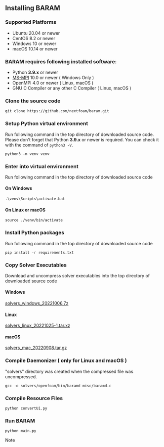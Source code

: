 ## Installing BARAM

### Supported Platforms
- Ubuntu 20.04 or newer
- CentOS 8.2 or newer
- Windows 10 or newer
- macOS 10.14 or newer

### BARAM requires following installed software:

- Python **3.9.x** or newer
- [MS-MPI](https://docs.microsoft.com/en-us/message-passing-interface/microsoft-mpi) 10.0 or newer ( Windows Only )
- OpenMPI 4.0 or newer ( Linux, macOS )
- GNU C Compiler or any other C Compiler ( Linux, macOS )

### Clone the source code
```commandline
git clone https://github.com/nextfoam/baram.git
```

### Setup Python virtual environment

Run following command in the top directory of downloaded source code.
Please don't forget that Python **3.9.x** or newer is required.
You can check it with the command of `python3 -V`.

```commandline
python3 -m venv venv
```

### Enter into virtual environment
Run following command in the top directory of downloaded source code

#### On Windows
```commandline
.\venv\Scripts\activate.bat
```

#### On Linux or macOS
```commandline
source ./venv/bin/activate
```

### Install Python packages
Run following command in the top directory of downloaded source code
```commandline
pip install -r requirements.txt
```

### Copy Solver Executables
Download and uncompress solver executables into the top directory of downloaded source code
#### Windows
[solvers_windows_20221006.7z](http://d3c6e16xufx1gb.cloudfront.net/solvers_windows_20221006.7z)

#### Linux
[solvers_linux_20221025-1.tar.xz](http://d3c6e16xufx1gb.cloudfront.net/solvers_linux_20221025-1.tar.xz)

#### macOS
[solvers_mac_20220908.tar.gz](http://d3c6e16xufx1gb.cloudfront.net/solvers_mac_20220908.tar.gz)


### Compile Daemonizer ( only for Linux and macOS )
"solvers" directory was created when the compressed file was uncompressed.
```commandline
gcc -o solvers/openfoam/bin/baramd misc/baramd.c
```

### Compile Resource Files
```commandline
python convertUi.py
```

### Run BARAM
```commandline
python main.py
```



Note